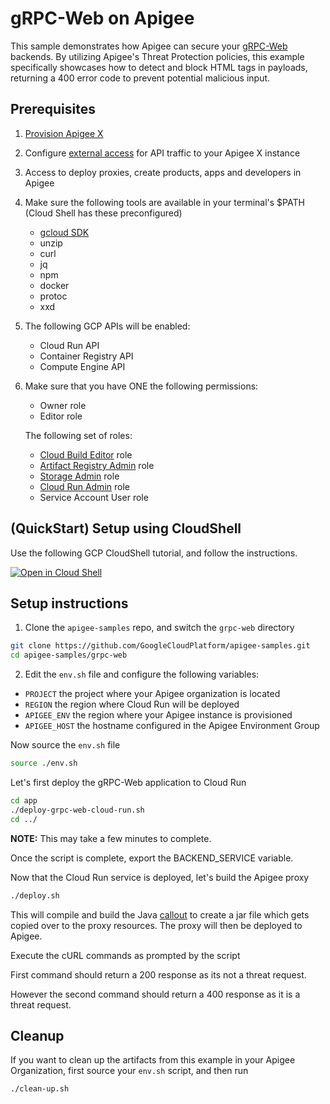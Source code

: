 # gRPC-Web on Apigee

This sample demonstrates how Apigee can secure your [gRPC-Web](https://github.com/grpc/grpc-web) backends. By utilizing Apigee's Threat Protection policies, this example specifically showcases how to detect and block HTML tags in payloads, returning a 400 error code to prevent potential malicious input.

## Prerequisites

1. [Provision Apigee X](https://cloud.google.com/apigee/docs/api-platform/get-started/provisioning-intro)
2. Configure [external access](https://cloud.google.com/apigee/docs/api-platform/get-started/configure-routing#external-access) for API traffic to your Apigee X instance
3. Access to deploy proxies, create products, apps and developers in Apigee
4. Make sure the following tools are available in your terminal's $PATH (Cloud Shell has these preconfigured)
    * [gcloud SDK](https://cloud.google.com/sdk/docs/install)
    * unzip
    * curl
    * jq
    * npm
    * docker
    * protoc
    * xxd

5. The following GCP APIs will be enabled:
    * Cloud Run API
    * Container Registry API
    * Compute Engine API

6. Make sure that you have ONE the following permissions:
    * Owner role
    * Editor role

    The following set of roles:

    * [Cloud Build Editor](https://cloud.google.com/build/docs/iam-roles-permissions) role
    * [Artifact Registry Admin](https://cloud.google.com/iam/docs/understanding-roles#artifactregistry.repoAdmin) role
    * [Storage Admin](https://cloud.google.com/storage/docs/access-control/iam-roles) role
    * [Cloud Run Admin](https://cloud.google.com/build/docs/deploying-builds/deploy-cloud-run#fully-managed) role
    * Service Account User role

## (QuickStart) Setup using CloudShell

Use the following GCP CloudShell tutorial, and follow the instructions.

[![Open in Cloud Shell](https://gstatic.com/cloudssh/images/open-btn.svg)](https://ssh.cloud.google.com/cloudshell/open?cloudshell_git_repo=https://github.com/GoogleCloudPlatform/apigee-samples&cloudshell_git_branch=main&cloudshell_workspace=.&cloudshell_tutorial=grpc-web/docs/cloudshell-tutorial.md)

## Setup instructions

1. Clone the `apigee-samples` repo, and switch the `grpc-web` directory

```bash
git clone https://github.com/GoogleCloudPlatform/apigee-samples.git
cd apigee-samples/grpc-web
```

2. Edit the `env.sh` file and configure the following variables:

* `PROJECT` the project where your Apigee organization is located
* `REGION` the region where Cloud Run will be deployed
* `APIGEE_ENV` the region where your Apigee instance is provisioned
* `APIGEE_HOST` the hostname configured in the Apigee Environment Group

Now source the `env.sh` file

```bash
source ./env.sh
```

Let's first deploy the gRPC-Web application to Cloud Run

```bash
cd app
./deploy-grpc-web-cloud-run.sh
cd ../
```

**NOTE:** This may take a few minutes to complete.

Once the script is complete, export the BACKEND_SERVICE variable.

Now that the Cloud Run service is deployed, let's build the Apigee proxy

```sh
./deploy.sh
```

This will compile and build the Java [callout](../grpc-web/callout) to create a jar file which gets copied over to the proxy resources. The proxy will then be deployed to Apigee.

Execute the cURL commands as prompted by the script

First command should return a 200 response as its not a threat request.

However the second command should return a 400 response as it is a threat request.

## Cleanup

If you want to clean up the artifacts from this example in your Apigee Organization, first source your `env.sh` script, and then run

```bash
./clean-up.sh
```
